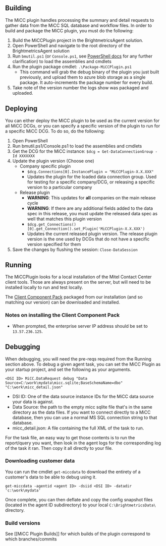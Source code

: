 ## Building

The MiCC plugin handles processing the summary and detail requests to gather data from the MiCC SQL database and workflow files.  In order to build and package the MiCC plugin, you must do the following:

1. Build the MiCCPlugin project in the BrightmetricsAgent solution.
2. Open PowerShell and navigate to the root directory of the BrightmetricsAgent solution
3. Run `bmutil.ps1` (or `Console.ps1`, see [PowerShell docs](https://github.com/brightmetrics/projects/wiki/Powershell-Commands) for any further clarification) to load the assemblies and cmdlets
4. Run the plugin package cmdlet: `.\Package-MiCCPlugin.ps1`
    - This command will grab the debug binary of the plugin you just built previously, and upload them to azure blob storage as a single package.  It auto-increments the package number for every build.
5. Take note of the version number the logs show was packaged and uploaded.

## Deploying

You can either deploy the MiCC plugin to be used as the current version for all MiCC DCGs, or you can specify a specific version of the plugin to run for a specific MiCC DCG.  To do so, do the following:

1. Open PowerShell
2. Run bmutil.ps1/Console.ps1 to load the assemblies and cmdlets
3. Get the DCG for the MiCC instance: `$dcg = Get-DataConnectionGroup -Id XXXXXXX`
4. Update the plugin version (Choose one)
    - Company specific plugin
      - `$dcg.Connections[0].InstancePlugin = "MiCCPlugin-X.X.XXX"` 
      - Updates the plugin for the loaded data connection group.  Used for testing for a specific company/DCG, or releasing a specific version to a particular company
    - Release plugin
      - **WARNING**: This updates for **all** companies on the main release cycle
      - **WARNING**: If there are any additional fields added to the data spec in this release, you must update the released data spec as well that matches this plugin version
      - `$dcg.get_Connections()[0].get_Connection().set_Plugin('MiCCPlugin-X.X.XXX')`
      - Updates the current released plugin version.  The release plugin version is the one used by DCGs that do not have a specific version specified for them
5. Save the changes by flushing the session: `Close-DataSession`

## Running

The MiCCPlugin looks for a local installation of the Mitel Contact Center client tools.  Those are always present on the server, but will need to be installed locally to run and test locally.

The [Client Component Pack](https://andrewgaskill.s3.us-east-1.amazonaws.com/Mitel%20Client%20Component%20Pack.exe) packaged from our installation (and so matching our version) can be downloaded and installed.

### Notes on installing the Client Component Pack

- When prompted, the enterprise server IP address should be set to `13.57.236.125`.

## Debugging

When debugging, you will need the pre-reqs required from the Running section above.  To debug a given agent task, you can set the MiCC Plugin as your startup project, and set the following as your arguments.

```
<DSI ID> MiCC.DataRequest debug "Data Source=C:\work\mydata\micc.sqlite;BaseSchemaName=dbo" "C:\work\micc_detail.json"
```

- DSI ID: One of the data source instance IDs for the MiCC data source your data is against.
- Data Source: the path to the empty micc sqlite file that's in the same directory as the data files.  If you want to connect directly to a MiCC database, then you can use a normal MS SQL connection string to that database.
- micc_detail.json: A file containing the full XML of the task to run.

For the task file, an easy way to get those contents is to run the report/query you want, then look in the agent logs for the corresponding log of the task it ran.  Then copy it all directly to your file.

### Downloading customer data

You can run the cmdlet `get-miccdata` to download the entirety of a customer's data to be able to debug using it.

```
get-miccdata -agentid <agent ID> -dsiid <DSI ID> -datadir 'c:\work\mydata'
```

Once complete, you can then deflate and copy the config snapshot files (located in the agent ID subdirectory) to your local `C:\BrightmetricsData\` directory.

### Build versions

See [[MiCC Plugin Builds]] for which builds of the plugin correspond to which branches/commits